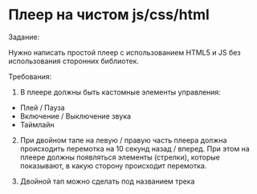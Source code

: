 # Плеер на чистом js/css/html
Задание:

Нужно написать простой плеер с использованием HTML5 и JS без использования сторонних библиотек. 

Требования:

1. В плеере должны быть кастомные элементы управления:
- Плей / Пауза
- Включение / Выключение звука
- Таймлайн

2. При двойном тапе на левую / правую часть плеера должна происходить перемотка на 10 секунд назад / вперед. При этом на плеере должны появляться элементы (стрелки), которые показывают, в какую сторону происходит перемотка. 

3. Двойной тап можно сделать под названием трека
